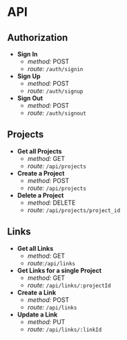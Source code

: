 # API

## Authorization

  - **Sign In**
    + *method:* POST
    + *route:* `/auth/signin`
  - **Sign Up**
    + *method:* POST
    + *route:* `/auth/signup`
  - **Sign Out**
    + *method:* POST
    + *route:* `/auth/signout`

## Projects

  - **Get all Projects**
    + *method:* GET
    + *route:* `/api/projects`
  - **Create a Project**
    + *method:* POST
    + *route:* `/api/projects`
  - **Delete a Project**
    + *method:* DELETE
    + *route:* `/api/projects/project_id`

## Links

  - **Get all Links**
    + *method:* GET
    + *route:*`/api/links`
  - **Get Links for a single Project**
    + *method:* GET
    + *route:* `/api/links/:projectId`
  - **Create a Link**
    + *method:* POST
    + *route:* `/api/links`
  - **Update a Link**
    + *method:* PUT
    + *route:* `/api/links/:linkId`
